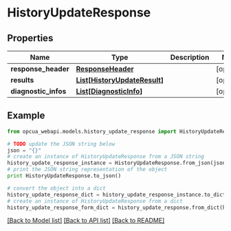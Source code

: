 # HistoryUpdateResponse


## Properties
Name | Type | Description | Notes
------------ | ------------- | ------------- | -------------
**response_header** | [**ResponseHeader**](ResponseHeader.md) |  | [optional] 
**results** | [**List[HistoryUpdateResult]**](HistoryUpdateResult.md) |  | [optional] 
**diagnostic_infos** | [**List[DiagnosticInfo]**](DiagnosticInfo.md) |  | [optional] 

## Example

```python
from opcua_webapi.models.history_update_response import HistoryUpdateResponse

# TODO update the JSON string below
json = "{}"
# create an instance of HistoryUpdateResponse from a JSON string
history_update_response_instance = HistoryUpdateResponse.from_json(json)
# print the JSON string representation of the object
print HistoryUpdateResponse.to_json()

# convert the object into a dict
history_update_response_dict = history_update_response_instance.to_dict()
# create an instance of HistoryUpdateResponse from a dict
history_update_response_form_dict = history_update_response.from_dict(history_update_response_dict)
```
[[Back to Model list]](../README.md#documentation-for-models) [[Back to API list]](../README.md#documentation-for-api-endpoints) [[Back to README]](../README.md)


